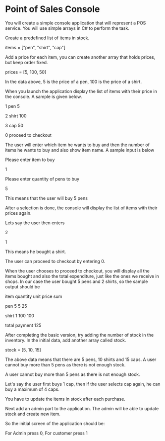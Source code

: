 # Point of Sales Console

You will create a simple console application that will represent a POS service. You will use simple arrays in C# to perform the task.

Create a predefined list of items in stock.

items = ["pen", "shirt", "cap"]

Add a price for each item, you can create another array that holds prices, but keep order fixed.

prices = [5, 100, 50]

In the data above, 5 is the price of a pen, 100 is the price of a shirt.

When you launch the application display the list of items with their price in the console. A sample is given below.

1 pen 5

2 shirt 100

3 cap 50

0 proceed to checkout

The user will enter which item he wants to buy and then the number of items he wants to buy and also show item name. A sample input is below

Please enter item to buy

1

Please enter quantity of pens to buy

5

This means that the user will buy 5 pens

After a selection is done, the console will display the list of items with their prices again.

Lets say the user then enters

2

1

This means he bought a shirt.

The user can proceed to checkout by entering 0.

When the user chooses to proceed to checkout, you will display all the items bought and also the total expenditure, just like the ones we receive in shops. In our case the user bought 5 pens and 2 shirts, so the sample output should be

item quantity unit price sum

pen 5 5 25

shirt 1 100 100

total payment 125

After completing the basic version, try adding the number of stock in the inventory. In the initial data, add another array called stock.

stock = [5, 10, 15]

The above data means that there are 5 pens, 10 shirts and 15 caps. A user cannot buy more than 5 pens as there is not enough stock.

A user cannot buy more than 5 pens as there is not enough stock.

Let's say the user first buys 1 cap, then if the user selects cap again, he can buy a maximum of 4 caps.

You have to update the items in stock after each purchase.

Next add an admin part to the application. The admin will be able to update stock and create new item.

So the initial screen of the application should be:

For Admin press 0, For customer press 1
